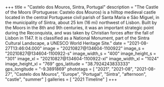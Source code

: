 +++
title = "Castelo dos Mouros, Sintra, Portugal"
description = "The Castle of the Moors (Portuguese: Castelo dos Mouros) is a hilltop medieval castle located in the central Portuguese civil parish of Santa Maria e São Miguel, in the municipality of Sintra, about 25 km (16 mi) northwest of Lisbon. Built by the Moors in the 8th and 9th centuries, it was an important strategic point during the Reconquista, and was taken by Christian forces after the fall of Lisbon in 1147. It is classified as a National Monument, part of the Sintra Cultural Landscape, a UNESCO World Heritage Site."
date = "2021-08-27T13:46:04.000"
image = "20210827@134604-1100922"
image_s = "20210827@134604-1100922-s"
image_width_s = "400"
image_height_s = "301"
image_xl = "20210827@134604-1100922-xl"
image_width_xl = "1024"
image_height_xl = "769"
gps_latitude = "38.7924243833333"
gps_longitude = "-9.3891869"
phototags = [ "2021", "2021-08", "2021-08-27", "Castelo dos Mouros", "Europe", "Portugal", "Sintra", "afternoon", "castle", "summer" ]
galleries = [ "2021 Timeline" ]
+++
